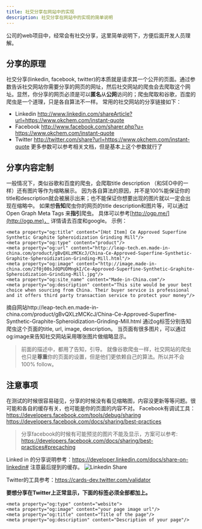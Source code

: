```yaml
---
title: 社交分享在网站中的实现
description: 社交分享在网站中的实现的简单说明
---
```

公司的web项目中，经常会有社交分享，这里简单说明下，方便后面开发人员理解。

## 分享的原理
社交分享(linkedin, facebook, twitter)的本质就是请求其一个公开的页面。通过参数告诉社交网站你需要分享的网页的网址，然后社交网站的爬虫会去爬取这个网址。显然，你分享的网页必须是可以**匿名**从**公网**访问的；爬虫爬取和谷歌，百度的爬虫是一个道理，只是各自算法不一样。
常用的社交网站的分享链接如下：
 - Linkedin http://www.linkedin.com/shareArticle?url=https://www.okchem.com/instant-quote
 - Facebook http://www.facebook.com/sharer.php?u= https://www.okchem.com/instant-quote
 - Twitter http://twitter.com/share?url=https://www.okchem.com/instant-quote
更多参数可以参考相关文档，但是基本上这个参数就行了

## 分享内容定制
一般情况下，类似谷歌和百度的爬虫，会爬取title description （和SEO中的一样）还有图片等作为缩略展示。 因为各自算法的原因，并不是100%能保证你的title和description就会被展示出来；也不能保证你想要出现的图片就以一定会出现在缩略中。
如果想**告知**爬虫你的网页的title description和图片等，可以通过Open Graph Meta Tags 来**指引**爬虫。 具体可以参考[http://ogp.me/](http://ogp.me)， 详情请去百度和google。
示例：

```
<meta property="og:title" content="[Hot Item] Ce Approved Superfine Synthetic Graphite Spheroidization Grinding Mill"/>
<meta property="og:type" content="product"/>
<meta property="og:url" content="http://leap-tech.en.made-in-china.com/product/gBvQXLzMCKcJ/China-Ce-Approved-Superfine-Synthetic-Graphite-Spheroidization-Grinding-Mill.html"/>
<meta property="og:image" content="http://image.made-in-china.com/2f0j00sJdQPUDMngkI/Ce-Approved-Superfine-Synthetic-Graphite-Spheroidization-Grinding-Mill.jpg"/>
<meta property="og:site_name" content="Made-in-China.com"/>
<meta property="og:description" content="This site would be your best choice when sourcing from China. Their buyer service is professional and it offers third party transaction service to protect your money"/>
```
摘自网站http://leap-tech.en.made-in-china.com/product/gBvQXLzMCKcJ/China-Ce-Approved-Superfine-Synthetic-Graphite-Spheroidization-Grinding-Mill.html 通过og标签分别告知爬虫这个页面的title, url, image, description。 当页面有很多图片，可以通过og:image来告知社交网站采用哪张图片做缩略显示。
> 前面的描述中，都用了告知，引导。 就像谷歌爬虫一样，社交网站的爬虫也只是**尊重**你的页面的设置，但是他们更依赖自己的算法。所以并不会100% follow。

## 注意事项
在测试的时候很容易碰见，分享的时候没有看见缩略图，内容没更新等等问题。很可能和各自的缓存有关，也可能是你的页面的内容不对。
Facebook有调试工具：https://developers.facebook.com/tools/debug/sharing
https://developers.facebook.com/docs/sharing/best-practices
> 分享facebook的时候有可能预览的图片不能及显示，方案可以参考: https://developers.facebook.com/docs/sharing/best-practices#precaching

Linked in 的分享说明参考：https://developer.linkedin.com/docs/share-on-linkedin# 注意最后提到的缓存。
![Linkedin Share](/assets/preimg/Web-Applications-Technologies/linkedin-share-cache.png)

Twitter的工具参考：https://cards-dev.twitter.com/validator

**要想分享在Twitter上正常显示，下面的标签必须全部都加上。**
```
<meta property="og:type" content="website">
<meta property="og:image" content="your page image url"/>
<meta property="og:title" content="Title of the page"/>
<meta property="og:description" content="Description of your page"/>
```

